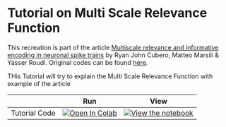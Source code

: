 # Tutorial on Multi Scale Relevance Function

This recreation is part of the article [Multiscale relevance and informative encoding in neuronal spike trains](https://link.springer.com/article/10.1007/s10827-020-00740-x) by Ryan John Cubero, Matteo Marsili & Yasser Roudi. Original codes can be found [here](https://github.com/rcubero/MSR).

THis Tutorial will try to explain the Multi Scale Relevance Function with example of the article

<!-- [YouTube Playlist W2D4](https://www.youtube.com/playlist?list=PLkBQOLLbi18Oi40BY9HyzVlJFHxhph6Gy) -->
|   | Run | View |
| - | --- | ---- |
| Tutorial Code| [![Open In Colab](https://colab.research.google.com/assets/colab-badge.svg)](https://colab.research.google.com/github/amisapta15/MSR/blob/main/MSR_Tutorial.ipynb) | [![View the notebook](https://img.shields.io/badge/render-nbviewer-orange.svg)](https://nbviewer.jupyter.org/github/amisapta15/MSR/blob/main/MSR_Tutorial.ipynb?flush_cache=true) |

<!--

## Description

![abc](Tom&Jerry2D.gif)


During a decision making task, a number of brain regions are involved in the processing of sensory information to decision making to motor action. These regions act together in particular networks. We’re aware of the anatomical organisation of these regions but the dynamical interactions among them, is not well established. 



How do the different brain regions interact with one another in terms of functional connectivity? Can we attribute behaviour to large-scale brain wide circuits? Are different networks involved in different tasks? These are some broad questions that we set out to answer.


We are currently at the stage of exploring the data by producing various plots. We have successfully plotted out the binned data. We are visually able to identify the regions. For more details look at [this notebook](/code/prelimTest.ipynb).

## Dataset

The dataset used for this purpose was the [Steinmetz et al. 2019](https://figshare.com/articles/steinmetz/9598406) data set that was recorded using Neuropixel probes.

## Resources

**Literature:**
* [Distributed coding of choice, action and engagement across the mouse brain](https://www.nature.com/articles/s41586-019-1787-x)
* [Methods to identify spike patterns/activation from spike train](https://www.ncbi.nlm.nih.gov/pmc/articles/PMC5908877/)
* [Theoretical Neuroscience](https://mitpress.mit.edu/books/theoretical-neuroscience)

**Packages:**
* [Anaconda](https://www.anaconda.com/products/individual)
* [Elephant - Electrophysiology Analysis Toolkit](https://elephant.readthedocs.io/en/latest/)
* [Neo](https://neo.readthedocs.io/en/stable/index.html)

**Code References:**
* [steinmetz-et-al-2019 data description](https://github.com/nsteinme/steinmetz-et-al-2019/wiki/data-files)
* [steinmetz2019_NMA by Dr. Marius Pachitariu](https://github.com/MouseLand/steinmetz2019_NMA)

## People

* [John Butler(Mentor)](https://github.com/john-s-butler-dit)
* [Arun Garimella](https://github.com/kilimanjaro2)
* [Anna Marinou](https://github.com/AnnaMarinou)
* [Anwesha Das](https://github.com/anwesha-das)
* [Debaditya Bhattacharya](https://github.com/Debu922)
-->
